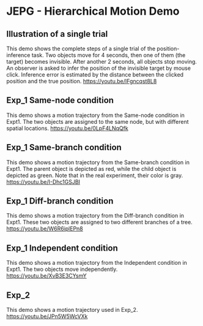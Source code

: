 # JEPG - Hierarchical Motion Demo 


## Illustration of a single trial
This demo shows the complete steps of a single trial of the position-inference task. Two objects move for 4 seconds, then one of them (the target) becomes invisible. After another 2 seconds, all objects stop moving. An observer is asked to infer the position of the invisible target by mouse click. Inference error is estimated by the distance between the clicked position and the true position. 
https://youtu.be/IFgncqst8L8 

## Exp_1 Same-node condition
This demo shows a motion trajectory from the Same-node condition in Expt1. The two objects are assigned to the same node, but with different spatial locations. 
https://youtu.be/0LpF4LNqQfk 

## Exp_1 Same-branch condition
This demo shows a motion trajectory from the Same-branch condition in Expt1. The parent object is depicted as red, while the child object is depicted as green. Note that in the real experiment, their color is gray. 
https://youtu.be/I-Dhc1GSJBI 

## Exp_1 Diff-branch condition
This demo shows a motion trajectory from the Diff-branch condition in Expt1. These two objects are assigned to two different branches of a tree.
https://youtu.be/W6R6iplEPn8 

## Exp_1 Independent condition
This demo shows a motion trajectory from the Independent condition in Expt1. The two objects move independently. 
https://youtu.be/XvB3E3CYsmY 

## Exp_2
This demo shows a motion trajectory used in Exp_2.
https://youtu.be/JPn5W5WcVXk 
